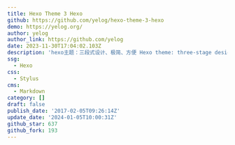 ```yaml
---
title: Hexo Theme 3 Hexo
github: https://github.com/yelog/hexo-theme-3-hexo
demo: https://yelog.org/
author: yelog
author_link: https://github.com/yelog
date: 2023-11-30T17:04:02.103Z
description: 'hexo主题：三段式设计、极简、方便 Hexo theme: three-stage design'
ssg:
  - Hexo
css:
  - Stylus
cms:
  - Markdown
category: []
draft: false
publish_date: '2017-02-05T09:26:14Z'
update_date: '2024-01-05T10:00:31Z'
github_star: 637
github_fork: 193
---
```

